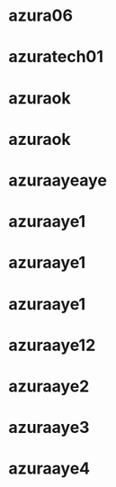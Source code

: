# azura06
# azuratech01
# azuraok
# azuraok
# azuraayeaye
# azuraaye1
# azuraaye1
# azuraaye1
# azuraaye12
# azuraaye2
# azuraaye3
# azuraaye4
